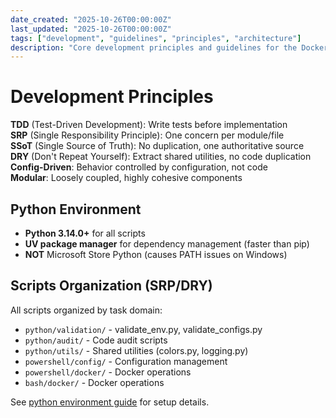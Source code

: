 ```yaml
---
date_created: "2025-10-26T00:00:00Z"
last_updated: "2025-10-26T00:00:00Z"
tags: ["development", "guidelines", "principles", "architecture"]
description: "Core development principles and guidelines for the Docker cluster project"
---
```


# Development Principles

**TDD** (Test-Driven Development): Write tests before implementation  
**SRP** (Single Responsibility Principle): One concern per module/file  
**SSoT** (Single Source of Truth): No duplication, one authoritative source  
**DRY** (Don't Repeat Yourself): Extract shared utilities, no code duplication  
**Config-Driven**: Behavior controlled by configuration, not code  
**Modular**: Loosely coupled, highly cohesive components

## Python Environment

- **Python 3.14.0+** for all scripts
- **UV package manager** for dependency management (faster than pip)
- **NOT** Microsoft Store Python (causes PATH issues on Windows)

## Scripts Organization (SRP/DRY)

All scripts organized by task domain:
- `python/validation/` - validate_env.py, validate_configs.py
- `python/audit/` - Code audit scripts
- `python/utils/` - Shared utilities (colors.py, logging.py)
- `powershell/config/` - Configuration management
- `powershell/docker/` - Docker operations
- `bash/docker/` - Docker operations

See [python environment guide](agent-python-setup.md) for setup details.
